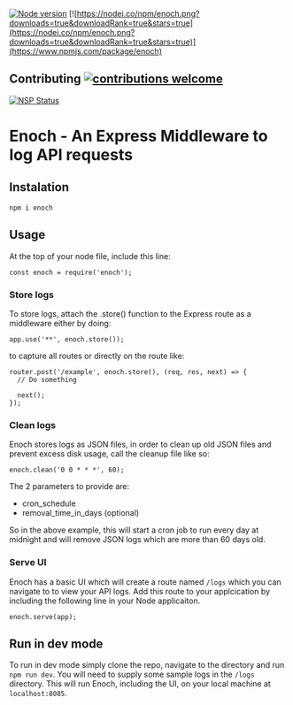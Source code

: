 [![Node version](https://img.shields.io/node/v/enoch.svg?style=flat)](http://nodejs.org/download/)
[![https://nodei.co/npm/enoch.png?downloads=true&downloadRank=true&stars=true](https://nodei.co/npm/enoch.png?downloads=true&downloadRank=true&stars=true)](https://www.npmjs.com/package/enoch)
## Contributing [![contributions welcome](https://img.shields.io/badge/contributions-welcome-brightgreen.svg?style=flat)](https://github.com/dwyl/esta/issues)
[![NSP Status](https://nodesecurity.io/orgs/dwyl/projects/1047e39b-0d4a-45ff-af65-c04afc41fc20/badge)](https://nodesecurity.io/orgs/dwyl/projects/1047e39b-0d4a-45ff-af65-c04afc41fc20)


# Enoch - An Express Middleware to log API requests

## Instalation

`npm i enoch`

## Usage

At the top of your node file, include this line:

```
const enoch = require('enoch');
```


### Store logs

To store logs, attach the .store() function to the Express route as a middleware either by doing:

```
app.use('**', enoch.store());
```

to capture all routes or directly on the route like:

```
router.post('/example', enoch.store(), (req, res, next) => {
  // Do something

  next();
});
```


### Clean logs

Enoch stores logs as JSON files, in order to clean up old JSON files and prevent excess disk usage, call the cleanup file like so:

`enoch.clean('0 0 * * *', 60);`

The 2 parameters to provide are:

- cron_schedule
- removal_time_in_days (optional)

So in the above example, this will start a cron job to run every day at midnight and will remove JSON logs which are more than 60 days old.


### Serve UI

Enoch has a basic UI which will create a route named `/logs` which you can navigate to to view your API logs. Add this route to your applcication by including the following line in your Node applicaiton.

```
enoch.serve(app);
```


## Run in dev mode

To run in dev mode simply clone the repo, navigate to the directory and run `npm run dev`. You will need to supply some sample logs in the `/logs` directory. This will run Enoch, including the UI, on your local machine at `localhost:8085`.
